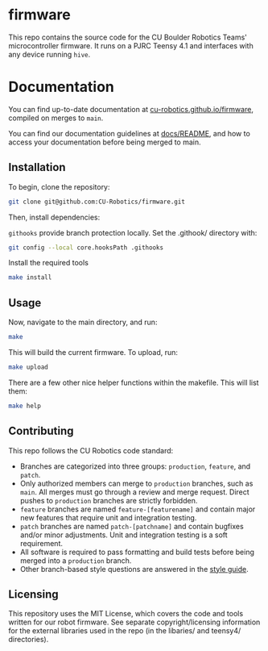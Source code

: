 # firmware 
This repo contains the source code for the CU Boulder Robotics Teams' microcontroller firmware. It runs on a PJRC Teensy 4.1 and interfaces with any device running `hive`.

# Documentation
You can find up-to-date documentation at [cu-robotics.github.io/firmware](cu-robotics.github.io/firmware/), compiled on merges to `main`.

You can find our documentation guidelines at [docs/README](docs/README.md), and how to access your documentation before being merged to main.

## Installation
To begin, clone the repository:
```bash
git clone git@github.com:CU-Robotics/firmware.git
```

Then, install dependencies:

`githooks` provide branch protection locally. Set the .githook/ directory with:
```bash
git config --local core.hooksPath .githooks
```

Install the required tools
```bash
make install
```

## Usage

Now, navigate to the main directory, and run:

```bash
make
```

This will build the current firmware. To upload, run:

```bash
make upload
```

There are a few other nice helper functions within the makefile. This will list them:

```bash
make help
```


## Contributing
This repo follows the CU Robotics code standard:
- Branches are categorized into three groups: `production`, `feature`, and `patch`.
- Only authorized members can merge to `production` branches, such as `main`. All merges must go through a review and merge request. Direct pushes to `production` branches are strictly forbidden.
- `feature` branches are named `feature-[featurename]` and contain major new features that require unit and integration testing.
- `patch` branches are named `patch-[patchname]` and contain bugfixes and/or minor adjustments. Unit and integration testing is a soft requirement.
- All software is required to pass formatting and build tests before being merged into a `production` branch.
- Other branch-based style questions are answered in the [style guide](docs/README.md).

## Licensing
This repository uses the MIT License, which covers the code and tools written for our robot firmware. See separate copyright/licensing information for the external libraries used in the repo (in the libaries/ and teensy4/ directories).
